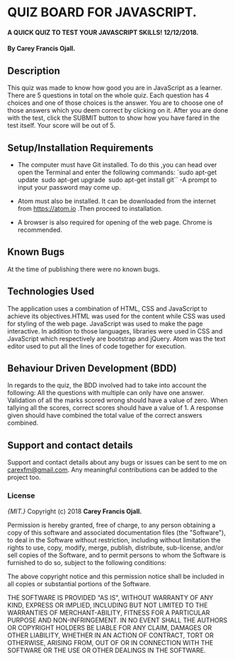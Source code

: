 # QUIZ BOARD FOR JAVASCRIPT.
#### A QUICK QUIZ TO TEST YOUR JAVASCRIPT SKILLS! 12/12/2018.
#### By **Carey Francis Ojall.**
## Description
This quiz was made to know how good you are in JavaScript as a learner. There are 5 questions in total on the whole quiz. Each question has 4 choices and one of those choices is the answer. You are to choose one of those answers which you deem correct by clicking on it. After you are done with the test, click the SUBMIT button to show how you have fared in the test itself. Your score will be out of 5.

## Setup/Installation Requirements
* The computer must have Git installed. To do this ,you can head over open the Terminal and enter the following commands:
             `sudo apt-get update``
              ``sudo apt-get upgrade``
               ``sudo apt-get install git``
             -A prompt to input your password may come up.

* Atom must also be installed. It can be downloaded from the internet from https://atom.io .Then proceed to installation.
* A browser is also required for opening of the web page. Chrome is recommended.

## Known Bugs
At the time of publishing there were no known bugs.

## Technologies Used
The application uses a combination of HTML, CSS and JavaScript to achieve its objectives.HTML was used for the content while CSS was used for styling of the web page. JavaScript was used to make the page interactive.
In addition to those languages, libraries were used in CSS and JavaScript which respectively are bootstrap and jQuery.
Atom was the text editor used to put all the lines of code together for execution.

## Behaviour Driven Development (BDD)
In regards to the quiz, the BDD involved had to take into account the following:
All the questions with multiple can only have one answer.
Validation of all the marks scored wrong should have a value of zero.
When tallying all the scores, correct scores should have a value of 1. 
A response  given should have combined the total value of the correct answers combined.

## Support and contact details
Support and contact details about any bugs or issues can be sent to me on carexfm@gmail.com. Any meaningful contributions can be added to the project too.

### License
*{MIT.}*
Copyright (c) 2018 **Carey Francis Ojall.**

Permission is hereby granted, free of charge, to any person obtaining a copy of this software and associated documentation files (the "Software"), to deal in the Software without restriction, including without limitation the rights to use, copy, modify, merge, publish, distribute, sub-license, and/or sell copies of the Software, and to permit persons to whom the Software is furnished to do so, subject to the following conditions:

The above copyright notice and this permission notice shall be included in all copies or substantial portions of the Software.

THE SOFTWARE IS PROVIDED "AS IS", WITHOUT WARRANTY OF ANY KIND, EXPRESS OR IMPLIED, INCLUDING BUT NOT LIMITED TO THE WARRANTIES OF MERCHANT-ABILITY, FITNESS FOR A PARTICULAR PURPOSE AND NON-INFRINGEMENT. IN NO EVENT SHALL THE AUTHORS OR COPYRIGHT HOLDERS BE LIABLE FOR ANY CLAIM, DAMAGES OR OTHER LIABILITY, WHETHER IN AN ACTION OF CONTRACT, TORT OR OTHERWISE, ARISING FROM, OUT OF OR IN CONNECTION WITH THE SOFTWARE OR THE USE OR OTHER DEALINGS IN THE SOFTWARE.
